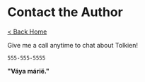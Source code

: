 # Contact the Author

[< Back Home](/StaticSiteGenerator)

Give me a call anytime to chat about Tolkien!

`555-555-5555`

**"Váya márië."**
